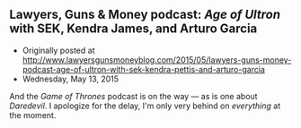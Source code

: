 ## Lawyers, Guns &amp; Money podcast: <em>Age of Ultron</em> with SEK, Kendra James, and Arturo Garcia

 * Originally posted at http://www.lawyersgunsmoneyblog.com/2015/05/lawyers-guns-money-podcast-age-of-ultron-with-sek-kendra-pettis-and-arturo-garcia
 * Wednesday, May 13, 2015

And the _Game of Thrones_ podcast is on the way — as is one about _Daredevil_. I apologize for the delay, I'm only very behind on _everything_ at the moment.